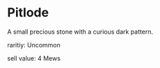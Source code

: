 # Pitlode

A small precious stone with a curious dark pattern.

raritiy: Uncommon

sell value: 4 Mews
